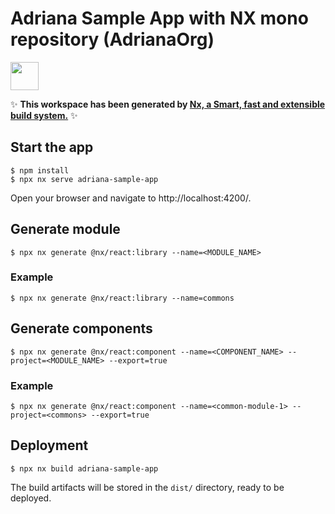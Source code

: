 # Adriana Sample App with NX mono repository (AdrianaOrg)

<a alt="Nx logo" href="https://nx.dev" target="_blank" rel="noreferrer"><img src="https://raw.githubusercontent.com/nrwl/nx/master/images/nx-logo.png" width="45"></a>

✨ **This workspace has been generated by [Nx, a Smart, fast and extensible build system.](https://nx.dev)** ✨

## Start the app

```
$ npm install
$ npx nx serve adriana-sample-app
```

Open your browser and navigate to http://localhost:4200/.

## Generate module

```
$ npx nx generate @nx/react:library --name=<MODULE_NAME>
```

### Example

```
$ npx nx generate @nx/react:library --name=commons
```

## Generate components

```
$ npx nx generate @nx/react:component --name=<COMPONENT_NAME> --project=<MODULE_NAME> --export=true
```

### Example

```
$ npx nx generate @nx/react:component --name=<common-module-1> --project=<commons> --export=true
```

## Deployment

```
$ npx nx build adriana-sample-app
```

The build artifacts will be stored in the `dist/` directory, ready to be deployed.
